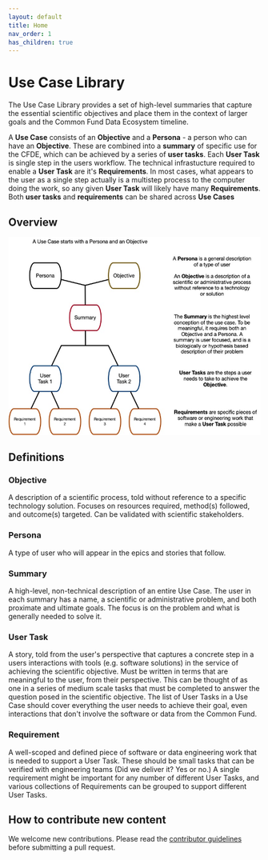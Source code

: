 ```yaml
---
layout: default
title: Home
nav_order: 1
has_children: true
---
```


# Use Case Library

The Use Case Library provides a set of high-level summaries that capture the essential scientific objectives and place them in the context of larger goals and the Common Fund Data Ecosystem timeline.

A **Use Case** consists of an **Objective** and a **Persona** -
a person who can have an **Objective**. These are combined into a **summary**
of specific use for the CFDE, which can be achieved by a series
of **user tasks**. Each **User Task** is single step in the users workflow.
The technical infrastucture required
to enable a **User Task** are it's **Requirements**. In most cases, what
appears to the user as a single step actually is a multistep process to the
computer doing the work, so any given **User Task** will likely have many **Requirements**.
Both **user tasks** and **requirements** can be shared across **Use Cases**


## Overview

![Use case library glossary image](./images/UseCaseTopDown.jpg)

## Definitions

### Objective

A description of a scientific process, told
without reference to a specific technology solution. Focuses on
resources required, method(s) followed, and outcome(s) targeted. Can
be validated with scientific stakeholders.

### Persona
A type of user who will appear in the epics and stories that follow.

### Summary
A high-level, non-technical description of an entire Use Case. The user in each summary has a name, a scientific or administrative problem, and both proximate and ultimate goals. The focus is on the problem and what is generally needed to solve it.

### User Task
A story, told from the user's perspective that captures a
concrete step in a users interactions with tools (e.g. software solutions) in
the service of achieving the scientific objective. Must be written in
terms that are meaningful to the user, from their
perspective. This can be thought of as one in a series of medium scale tasks
that must be completed to answer the question posed in the scientific objective.
The list of User Tasks in a Use Case should cover everything the user needs to
achieve their goal, even interactions that don't involve the software
or data from the Common Fund.

### Requirement
A well-scoped and defined piece of software or data engineering
work that is needed to support a User Task. These should be small tasks
that can be verified with engineering teams (Did we deliver it? Yes
or no.) A single requirement might be important for any number of different User
Tasks, and various collections of Requirements can be grouped to support
different User Tasks.
## How to contribute new content

We welcome new contributions.
Please read the [contributor guidelines](./about/contributing.md) before submitting a pull request.
